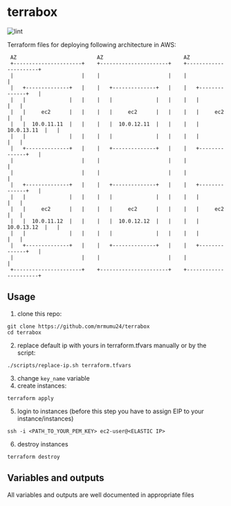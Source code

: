 # terrabox
![lint](https://github.com/mrmumu24/terrabox/workflows/lint/badge.svg)

Terraform files for deploying following architecture in AWS:
```
 AZ                          AZ                          AZ
 +----------------------+    +----------------------+    +----------------------+
 |                      |    |                      |    |                      |
 |   +--------------+   |    |   +--------------+   |    |   +--------------+   |
 |   |              |   |    |   |              |   |    |   |              |   |
 |   |     ec2      |   |    |   |     ec2      |   |    |   |     ec2      |   |
 |   |  10.0.11.11  |   |    |   |  10.0.12.11  |   |    |   |  10.0.13.11  |   |
 |   |              |   |    |   |              |   |    |   |              |   |
 |   +--------------+   |    |   +--------------+   |    |   +--------------+   |
 |                      |    |                      |    |                      |
 |                      |    |                      |    |                      |
 |   +--------------+   |    |   +--------------+   |    |   +--------------+   |
 |   |              |   |    |   |              |   |    |   |              |   |
 |   |     ec2      |   |    |   |     ec2      |   |    |   |     ec2      |   |
 |   |  10.0.11.12  |   |    |   |  10.0.12.12  |   |    |   |  10.0.13.12  |   |
 |   |              |   |    |   |              |   |    |   |              |   |
 |   +--------------+   |    |   +--------------+   |    |   +--------------+   |
 |                      |    |                      |    |                      |
 +----------------------+    +----------------------+    +----------------------+
```

## Usage
1. clone this repo:
```
git clone https://github.com/mrmumu24/terrabox
cd terrabox
```
2. replace default ip with yours in terraform.tfvars manually or by the script:
```
./scripts/replace-ip.sh terraform.tfvars
```
3. change `key_name` variable
4. create instances:
```
terraform apply
```
5. login to instances (before this step you have to assign EIP to your instance/instances)
```
ssh -i <PATH_TO_YOUR_PEM_KEY> ec2-user@<ELASTIC IP>
```
6. destroy instances
```
terraform destroy
```

## Variables and outputs
All variables and outputs are well documented in appropriate files
